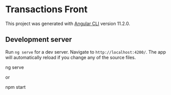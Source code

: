 # Transactions Front

This project was generated with [Angular CLI](https://github.com/angular/angular-cli) version 11.2.0.


## Development server

Run `ng serve` for a dev server. Navigate to `http://localhost:4200/`. The app will automatically reload if you change any of the source files.


ng serve 

or 

npm start
